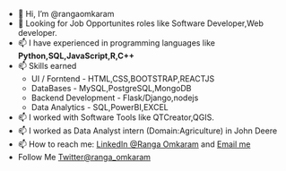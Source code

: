 - 👋 Hi, I’m @rangaomkaram
-  👀 Looking for Job Opportunites roles like Software Developer,Web developer.        
- 📫 I have experienced in programming languages like <b>Python,SQL,JavaScript,R,C++</b>
- 📫 Skills earned 
       <ul>
       <li> UI / Forntend         - HTML,CSS,BOOTSTRAP,REACTJS</li>
       <li> DataBases             - MySQL,PostgreSQL,MongoDB </li>
       <li> Backend Development   - Flask/Django,nodejs  </li>
        <li> Data Analytics       - SQL,PowerBI,EXCEL
      </ul>
- 📫 I worked with Software Tools like QTCreator,QGIS.
- 📫 I worked as Data Analyst intern (Domain:Agriculture) in John Deere
- 📫 How to reach me: [LinkedIn @Ranga Omkaram](https://www.linkedin.com/in/rangaomkaram/) and  [Email me](omkaram.ranga@gmail.com)
- Follow Me [Twitter@ranga_omkaram](https://twitter.com/ranga_omkaram)


 
<!---
rangaomkaram/rangaomkaram is a ✨ special ✨ repository because its `README.md` (this file) appears on your GitHub profile.
You can click the Preview link to take a look at your changes.
--->
